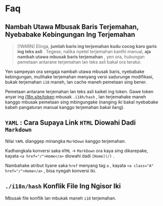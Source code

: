 # Faq

## Nambah Utawa Mbusak Baris Terjemahan, Nyebabake Kebingungan Ing Terjemahan

> [!WARN]
> Elinga, **jumlah baris ing terjemahan kudu cocog karo garis ing teks asli** .
> Tegese, nalika nyetel terjemahan kanthi manual, **aja nambah utawa mbusak baris terjemahan** , yen ora, hubungan pemetaan antarane terjemahan lan teks asli bakal ora teratur.

Yen sampeyan ora sengaja nambah utawa mbusak baris, nyebabake kebingungan, mulihake terjemahan menyang versi sadurunge modifikasi, bukak terjemahan `i18` maneh, lan cache maneh pemetaan sing bener.

Pemetaan antarane terjemahan lan teks asli kaiket ing token. Gawe token anyar ing [i18n.site/token](//i18n.site/token) mbusak `.i18h/hash` , lan terjemahake maneh kanggo mbusak pemetaan sing mbingungake (nanging iki bakal nyebabake kabeh pangaturan manual kanggo terjemahan bakal ilang).

## `YAML` : Cara Supaya Link `HTML` Diowahi Dadi `Markdown`

Nilai `YAML` dianggep minangka `MarkDown` kanggo terjemahan.

Kadhangkala konversi saka `HTML` → `MarkDown` ora kaya sing dikarepake, kayata `<a href="/">Home</a>` diowahi dadi `[Home](/)` .

Nambahake atribut liyane saka `href` menyang tag `a` , kayata `<a class="A" href="/">Home</a>` , bisa nyegah konversi iki.

## `./i18n/hash` Konflik File Ing Ngisor Iki

Mbusak file konflik lan mbukak maneh `i18` terjemahan.